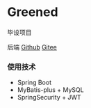 # Greened

毕设项目

后端
[Github](https://github.com/heiqiu47/greened)
[Gitee](https://gitee.com/heiqiu47/greened)

### 使用技术

- Spring Boot
- MyBatis-plus + MySQL
- SpringSecurity + JWT

